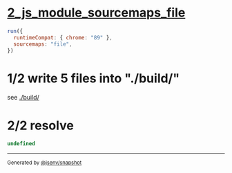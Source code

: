 # [2_js_module_sourcemaps_file](../../script_type_module_basic_2.test.mjs#L44)

```js
run({
  runtimeCompat: { chrome: "89" },
  sourcemaps: "file",
})
```

# 1/2 write 5 files into "./build/"

see [./build/](./build/)

# 2/2 resolve

```js
undefined
```

---

<sub>
  Generated by <a href="https://github.com/jsenv/core/tree/main/packages/tooling/snapshot">@jsenv/snapshot</a>
</sub>
